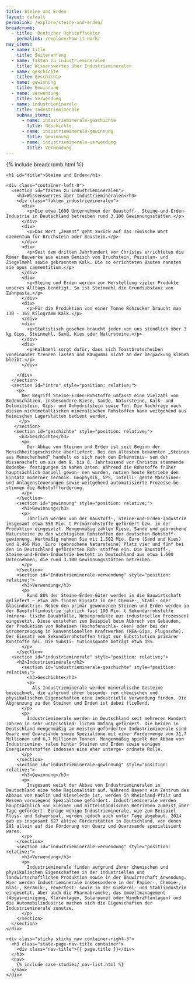 ```yaml
---
title: Steine und Erden
layout: default
permalink: /explore/steine-und-erden/
breadcrumb:
  - title:  Deutscher Rohstoffsektor
    permalink: /explore/how-it-work/
nav_items:
  - name: title
    title: Seitenanfang
  - name: fakten_zu_industriemineralen
    title: Wissenswertes über Industriemineralen
  - name: geschichte
    title: Geschichte
  - name: gewinnung
    title: Gewinnung
  - name: verwendung
    title: Verwendung
  - name: industrieminerale
    title: Industrieminerale
    subnav_items:
      - name: industrieminerale-geschichte
        title: Geschichte
      - name: industrieminerale-gewinnung
        title: Gewinnung
      - name: industrieminerale-verwendung
        title: Verwendung
---
```

<link rel="stylesheet" type="text/css" href="{{ site.baseurl_root }}/css/slick-theme.css"/>
<link rel="stylesheet" type="text/css" href="//cdn.jsdelivr.net/jquery.slick/1.6.0/slick.css"/>

<main class="container-page-wrapper layout-state-pages">
  <section class="container" style="position: relative;">
    {% include breadcrumb.html %}

    <h1 id="title">Steine und Erden</h1>

    <div class="container-left-9">
      <section id="fakten_zu_industriemineralen">
        <h3>Wissenswertes über Industriemineralen</h3>
        <div class="fakten_industriemineralen">
          <div>
            <p>Die etwa 1600 Unternehmen der Baustoff-, Steine-und-Erden-Industrie in Deutschland betreiben rund 3.100 Gewinnungsstätten.</p>
          </div>
          <div>
            <p>Das Wort „Zement“ geht zurück auf das römische Wort caementum für Bruchstein oder Baustein.</p>
          </div>
          <div>
            <p>Seit dem dritten Jahrhundert vor Christus errichteten die Römer Bauwerke aus einem Gemisch von Bruchstein, Puzzolan- und Ziegelmehl sowie gebranntem Kalk. Die so errichteten Bauten nannten sie opus caementitium.</p>
          </div>
          <div>
            <p>Steine und Erden werden zur Herstellung vieler Produkte unseres Alltags benötigt. So ist Steinmehl die Grundsubstanz von Zahnpasta.</p>
          </div>
          <div>
            <p>Für die Produktion von einer Tonne Rohzucker braucht man 130 - 165 Kilogramm Kalk.</p>
          </div>
          <div>
            <p>Statistisch gesehen braucht jeder von uns stündlich über 1 kg Gips, Steinmehl, Sand, Kies oder Natursteine.</p>
          </div>
          <div>
            <p>Kalkmehl sorgt dafür, dass sich Toastbrotscheiben voneinander trennen lassen und Kaugummi nicht an der Verpackung kleben bleibt.</p>
          </div>

        </div>
      </section>
      <section id="intro" style="position: relative;">
        <p>
          Der Begriff Steine-Erden-Rohstoffe umfasst eine Vielzahl von Bodenschätzen, insbesondere Kiese, Sande, Natursteine, Kalk- und Dolomitstein, Gips- und Anhydritstein sowie Ton. Die Nachfrage nach diesen nichtmetallischen mineralischen Rohstoffen kann weitgehend aus heimischen Lagerstätten bedient werden.
         </p>
       </section>
       <section id="geschichte" style="position: relative;">
         <h3>Geschichte</h3>
          <p>
            Der Abbau von Steinen und Erden ist seit Beginn der Menschheitsgeschichte überliefert. Bei den ältesten bekannten „Steinen aus Menschenhand“ handelt es sich nach den Erkenntnis- sen der Wissenschaft um aus dem 9. bis 8. Jahrtausend vor Christus stammende Bodenbe- festigungen im Nahen Osten. Während die Rohstoffe früher hauptsächlich manuell gewon- nen wurden, nutzen heute Betriebe den Einsatz moderner Technik. Geophysik, GPS, intelli- gente Maschinen- und Anlagensteuerungen sowie weitgehend automatisierte Prozesse be- stimmen die Rohstoffförderung.
          </p>
        </section>
        <section id="gewinnung" style="position: relative;">
          <h3>Gewinnung</h3>
          <p>
            Jährlich werden von der Baustoff-, Steine-und-Erden-Industrie insgesamt etwa 550 Mio. t Primärrohstoffe gefördert bzw. in der Produktion eingesetzt. Mengenmäßig zählen Kiese, Sande und gebrochene Natursteine zu den wichtigsten Rohstoffen der deutschen Rohstoff- gewinnung. Wertmäßig nehmen Sie mit 1.502 Mio. Euro (Sand und Kies) und 1.466 Mio. Euro (gebrochene Natursteine) Platz vier und fünf bei den in Deutschland geförderten Roh- stoffen ein. Die Baustoff-, Steine-und-Erden-Industrie besteht in Deutschland aus etwa 1.600 Unternehmen, die rund 3.100 Gewinnungsstätten betreiben.
          </p>
        </section>
        <section id="Industrieminerale-verwendung" style="position: relative;">
          <h3>Verwendung</h3>
          <p>
            Rund 80% der Steine-Erden-Güter werden in die Bauwirtschaft geliefert – etwa 20% finden Einsatz in der Chemie-, Stahl- oder Glasindustrie. Neben den primär gewonnenen Steinen und Erden werden in der Baustoffindustrie jährlich fast 100 Mio. t Sekundärrohstoffe (minera- lische Bauabfälle, Nebenprodukte aus industriellen Prozessen) eingesetzt. Diese entstehen zum Beispiel beim Abbruch von Gebäuden, der Produktion von Roheisen (Hochofenschla- cken) oder bei der Stromerzeugung in konventionellen Kraftwerken (REA-Gips, Flugasche). Der Einsatz von Sekundärrohstoffen trägt zur Substitution primärer Rohstoffe bei. Die Substi- tutionsquote beträgt etwa 15%.
          </p>
        </section>
      <section id="industrieminerale" style="position: relative;">
        <h2>Industrieminerale</h2>
          <section id="industrieminerale-geschichte" style="position: relative;">
            <h3>Geschichte</h3>
            <p>
              Als Industrieminerale werden mineralische Gesteine bezeichnet, die aufgrund ihrer besonde- ren chemischen und physikalischen Eigenschaften eine industrielle Verwendung finden. Die Abgrenzung zu den Steinen und Erden ist dabei fließend.
          </p>
          <p>
            Industrieminerale werden in Deutschland seit mehreren Hundert Jahren in sehr unterschied- lichem Umfang gefördert. Die beiden in Deutschland mengenmäßig am meisten geförderten Industrieminerale sind Quarz und Quarzsande sowie Spezialtone mit einer Fördermenge von 31,7 Millionen und 6,7 Millionen Tonnen. Mengenmäßig spielt der Abbau von Industriemine- ralen hinter Steinen und Erden sowie einigen Energierohstoffen indessen eine eher unterge- ordnete Rolle.
          </p>
        </section>
        <section id="industrieminerale-gewinnung" style="position: relative;">
          <h3>Gewinnung</h3>
          <p>
            Insgesamt weist der Abbau von Industriemineralen in Deutschland eine hohe Regionalität auf. Während Bayern ein Zentrum des Abbaus von Kaolin und Kieselerde ist, werden in Rheinland-Pfalz und Hessen vorwiegend Spezialtone gefördert. Industrieminerale werden hauptsächlich von kleinen und mittelständischen Betrieben zumeist über Tage gefördert. Einige wenige Industrieminerale, wie zum Beispiel Fluss- und Schwerspat, werden jedoch auch unter Tage abgebaut. 2014 gab es insgesamt 627 aktive Förderstätten in Deutschland, von denen 291 allein auf die Förderung von Quarz und Quarzsande spezialisiert waren.
          </p>
        </section>
        <section id="industrieminerale-verwendung" style="position: relative;">
          <h3>Verwendung</h3>
          <p>
            Industrieminerale finden aufgrund ihrer chemischen und physikalischen Eigenschaften in der industriellen und landwirtschaftlichen Produktion sowie in der Bauwirtschaft Anwendung. Hier werden Industrieminerale insbesondere in der Papier-, Chemie-, Glas-, Keramik-, Feuerfest- sowie in der Gießerei- und Stahlindustrie eingesetzt. Aber auch die Pharmabranche, das Umweltmanagement (Abgasreinigung, Kläranlagen, Solarpanel oder Windkraftanlagen) und die Automobilindustrie machen sich die Eigenschaften der Industrieminerale zunutze.
          </p>
        </section>
      </section>
    </div>

    <div class="sticky sticky_nav container-right-3">
      <h3 class="state-page-nav-title container">
        <div class="nav-title">{{ page.title }}</div>
      </h3>
      <nav>
        {% include case-studies/_nav-list.html %}
      </nav>
    </div>
  </section>
</main>

<script src="https://ajax.googleapis.com/ajax/libs/jquery/1.12.4/jquery.min.js"></script>
<script type="text/javascript" src="//cdn.jsdelivr.net/jquery.slick/1.6.0/slick.min.js"></script>
<script type="text/javascript" src="{{ site.baseurl_root }}/js/lib/static.min.js" charset="utf-8"></script>

<script type="text/javascript">
    $(document).ready(function(){
      $('.fakten_industriemineralen').slick({
        dots: true,
        speed: 500
      });
    });
</script>
